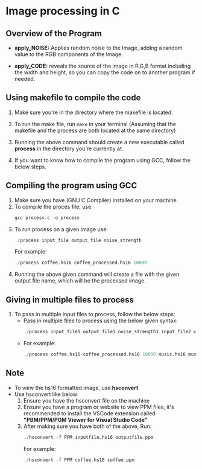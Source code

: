 # Image processing in C

## Overview of the Program

- **apply_NOISE:** Applies random noise to the Image, adding a random value to the RGB components of the Image.

- **apply_CODE:** reveals the source of the image in R,G,B format including the width and height, so you can copy the code on to another program if needed.

## Using makefile to compile the code

1. Make sure you're in the directory where the makefile is located.

2. To run the make file, run `make` in your terminal (Assuming that the makefile and the process are both located at the same directory)

3. Running the above command should create a new executable called **process** in the directory you're currently at.

4. If you want to know how to compile the program using GCC, follow the below steps.

## Compiling the program using GCC

1. Make sure you have (GNU C Compiler) installed on your machine
2. To compile the proces file, use:
   ```c
   gcc process.c -o process
   ```
3. To run process on a given image use:
   ```c
   ./process input_file output_file noise_strength
   ```
   For example:
   ```c
   ./process coffee.hs16 coffee_processed.hs16 10000
   ```
4. Running the above given command will create a file with the given output file name, which will be the processed image.

## Giving in multiple files to process

1. To pass in multiple input files to process, follow the below steps:
   - Pass in multiple files to process using the below given syntax:
     ```c
     ./process input_file1 output_file1 noise_strength1 input_file2 output_file2 noise_strength2 input_file3 output_file3 noise_strength3 ...
     ```
   - For example:
     ```c
     ./process coffee.hs16 coffee_processed.hs16 10000 music.hs16 music_processed.hs16 50000
     ```

## Note

- To view the hs16 formatted image, use **hsconvert**
- Use hsconvert like below:
  1. Ensure you have the hsconvert file on the machine
  2. Ensure you have a program or website to view PPM files, it's recommended to install the VSCode extension called **"PBM/PPM/PGM Viewer for Visual Studio Code"**
  3. After making sure you have both of the above, Run:
     ```c
     ./hsconvert -f PPM inputfile.hs16 outputfile.ppm
     ```
     For example:
     ```c
     ./hsconvert -f PPM coffee.hs16 coffee.ppm
     ```
